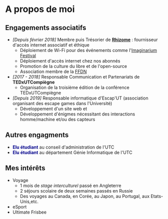 # A propos de moi


## Engagements associatifs
* *[Depuis février 2018]* Membre puis Trésorier de [**Rhizome**](https://rhizome-fai.net/) : fournisseur d'accès internet associatif et éthique
  * Déploiement de Wi-Fi pour des événements comme l'[Imaginarium Festival](https://www.imaginariumfestival.com/)
  * Déploiement d'accès internet chez nos abonnés
  * Promotion de la culture du libre et de l'open-source
  * Association membre de la [FFDN](https://www.ffdn.org/)
* *[2017 - 2018]* Responsable Communication et Partenariats de **TEDxUTCompiègne**
  * Organisation de la troisième édition de la conférence TEDxUTCompiègne
* *[Depuis 2019]* Responsable informatique d'Escap'UT (association organisant des escape games dans l'Université) 
  * Développement d'un site web et 
  * Développement d'énigmes nécessitant des interactions homme/machine et/ou des capteurs


## Autres engagments
* <strong><span style="color:darkblue">Elu étudiant</span></strong> au conseil d'administration de l'UTC
* <strong><span style="color:darkblue">Elu étudiant</span></strong> au département Génie Informatique de l'UTC

## Mes intérêts

* Voyage 
  * 1 mois de *stage interculturel* passé en Angleterre
  * 2 séjours scolaire de deux semaines passés en Russie
  * Des voyages au Canada, en Corée, au Japon, au Portugal, aux Etats-Unis,etc.
* eSport
* Ultimate Frisbee
